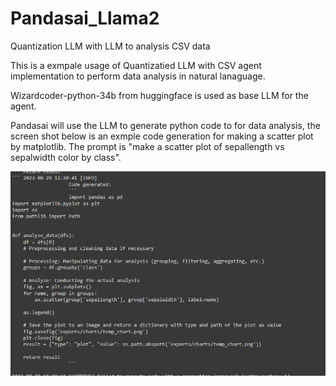 # Pandasai_Llama2
Quantization LLM with LLM to analysis CSV data

This is a exmpale usage of Quantizatied LLM with CSV agent implementation to perform data analysis in natural lanaguage.

Wizardcoder-python-34b from huggingface is used as base LLM for the agent.

Pandasai will use the LLM to generate python code to for data analysis, the screen shot below is an exmple code generation for making a scatter plot by matplotlib. The prompt is  "make a scatter plot of sepallength vs sepalwidth color by class".

![](/example1.PNG)
